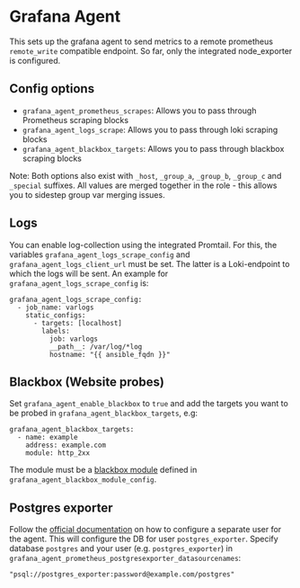 # Grafana Agent

This sets up the grafana agent to send metrics to a remote prometheus `remote_write` compatible endpoint.
So far, only the integrated node_exporter is configured.

## Config options

* `grafana_agent_prometheus_scrapes`: Allows you to pass through Prometheus scraping blocks
* `grafana_agent_logs_scrape`: Allows you to pass through loki scraping blocks
* `grafana_agent_blackbox_targets`: Allows you to pass through blackbox scraping blocks

Note: Both options also exist with `_host`, `_group_a`, `_group_b`, `_group_c` and `_special` suffixes.
All values are merged together in the role - this allows you to sidestep group var merging issues.

## Logs

You can enable log-collection using the integrated Promtail.
For this, the variables `grafana_agent_logs_scrape_config` and
`grafana_agent_logs_client_url` must be set. The latter is a Loki-endpoint to
which the logs will be sent. An example for `grafana_agent_logs_scrape_config`
is:

    grafana_agent_logs_scrape_config:
      - job_name: varlogs
        static_configs:
          - targets: [localhost]
            labels:
              job: varlogs
              __path__: /var/log/*log
              hostname: "{{ ansible_fqdn }}"

## Blackbox (Website probes)

Set `grafana_agent_enable_blackbox` to `true` and add the targets you want to
be probed in `grafana_agent_blackbox_targets`, e.g:

    grafana_agent_blackbox_targets:
      - name: example
        address: example.com
        module: http_2xx

The module must be a [blackbox module](https://github.com/prometheus/blackbox_exporter/blob/master/CONFIGURATION.md) defined in `grafana_agent_blackbox_module_config`.


## Postgres exporter

Follow the [official documentation](https://github.com/prometheus-community/postgres_exporter#running-as-non-superuser)
on how to configure a separate user for the agent. This will configure the DB
for user `postgres_exporter`.
Specify database `postgres` and your user (e.g. `postgres_exporter`) in
`grafana_agent_prometheus_postgresexporter_datasourcenames`:

    "psql://postgres_exporter:password@example.com/postgres"
